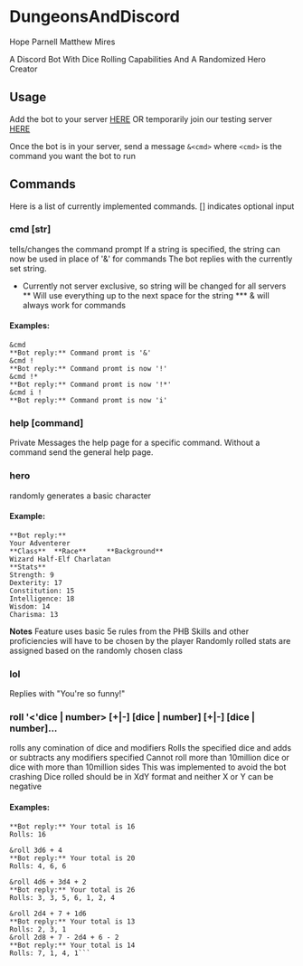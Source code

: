 # DungeonsAndDiscord
Hope Parnell
Matthew Mires

A Discord Bot With Dice Rolling Capabilities And A Randomized Hero Creator

## Usage
Add the bot to your server [HERE](https://discord.com/api/oauth2/authorize?client_id=933763649653342231&permissions=442351713905&scope=bot)
OR temporarily join our testing server [HERE]( https://discord.gg/efjfhbwh7U)

Once the bot is in your server, send a message `&<cmd>` where `<cmd>` is the command you want the bot to run

## Commands
Here is a list of currently implemented commands. \[] indicates optional input
### cmd \[str\]
tells/changes the command prompt
If a string is specified, the string can now be used in place of '&' for commands
The bot replies with the currently set string.
* Currently not server exclusive, so string will be changed for all servers
** Will use everything up to the next space for the string
*** & will always work for commands
#### Examples:
```
&cmd
**Bot reply:** Command promt is '&'
&cmd !
**Bot reply:** Command promt is now '!'
&cmd !*
**Bot reply:** Command promt is now '!*'
&cmd i !
**Bot reply:** Command promt is now 'i'
```
### help \[command\]
Private Messages the help page for a specific command. Without a command send the general help page.
### hero
randomly generates a basic character
#### Example:
```&hero
**Bot reply:**
Your Adventerer
**Class**  **Race**     **Background**
Wizard Half-Elf Charlatan
**Stats**
Strength: 9
Dexterity: 17
Constitution: 15
Intelligence: 18
Wisdom: 14
Charisma: 13
```
**Notes**
Feature uses basic 5e rules from the PHB
Skills and other proficiencies will have to be chosen by the player
Randomly rolled stats are assigned based on the randomly chosen class
### lol
Replies with "You're so funny!"
### roll '<'dice | number> \[+|-] \[dice | number] \[+|-] \[dice | number]...
rolls any comination of dice and modifiers
Rolls the specified dice and adds or subtracts any modifiers specified
Cannot roll more than 10million dice or dice with more than 10million sides
This was implemented to avoid the bot crashing
Dice rolled should be in XdY format and neither X or Y can be negative
#### Examples:
```&roll 1d20
**Bot reply:** Your total is 16
Rolls: 16

&roll 3d6 + 4
**Bot reply:** Your total is 20
Rolls: 4, 6, 6

&roll 4d6 + 3d4 + 2
**Bot reply:** Your total is 26
Rolls: 3, 3, 5, 6, 1, 2, 4

&roll 2d4 + 7 + 1d6
**Bot reply:** Your total is 13
Rolls: 2, 3, 1
&roll 2d8 + 7 - 2d4 + 6 - 2
**Bot reply:** Your total is 14
Rolls: 7, 1, 4, 1```
